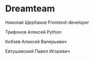 # Dreamteam
Николай Щербаков  Frontend-developer

Трифонов Алексей Python

Кобзев Алексей Валерьевич

Евтушевский Павел Игоревич
